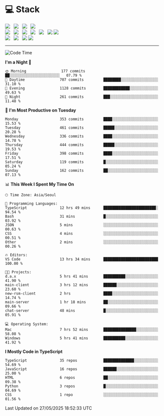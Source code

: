 <h1>💻 Stack</h1>
<div>
 <!-- badge : https://shields.io/ -->
 <!-- icon : https://simpleicons.org/?q=Get -->
 <img src="https://img.shields.io/badge/HTML5-e74c3c?style=flat-square&logo=HTML5&logoColor=white"/> &nbsp 
 <img src="https://img.shields.io/badge/CSS3-0A84FF?style=flat-square&logo=CSS3&logoColor=white"/> &nbsp 
 <img src="https://img.shields.io/badge/JavaScript-FFCD11?style=flat-square&logo=JavaScript&logoColor=white"/> &nbsp 
 <img src="https://img.shields.io/badge/TypeScript-3075C0?style=flat-square&logo=TypeScript&logoColor=white"/>
 <br/>
 <img src="https://img.shields.io/badge/Next-000000?style=flat-square&logo=nextdotjs&logoColor=white"/> &nbsp 
 <img src="https://img.shields.io/badge/React-00BCF6?style=flat-square&logo=React&logoColor=white"/> &nbsp 
 <img src="https://img.shields.io/badge/Redux-764ABC?style=flat-square&logo=Redux&logoColor=white"/> &nbsp
 <img src="https://img.shields.io/badge/Recoil-3578E5?style=flat-square&logo=recoil&logoColor=white"/> &nbsp
 <img src="https://img.shields.io/badge/React-Query-FF4154?style=flat-square&logo=reactquery&logoColor=white"/> &nbsp 
 <img src="https://img.shields.io/badge/styled%2Dcomponents-DB7093?style=flat-square&logo=styled%2Dcomponents&logoColor=white"/>
 <img src="https://img.shields.io/badge/CSS Modules-000000?style=flat-square&logo=CSS Modules&logoColor=white"/> &nbsp 
 <br/>
 <img src="https://img.shields.io/badge/Node-339933?style=flat-square&logo=Node.js&logoColor=white"/> &nbsp 
 <img src="https://img.shields.io/badge/Express-000000?style=flat-square&logo=Express&logoColor=white"/> &nbsp 
 <img src="https://img.shields.io/badge/MongoDB-47A248?style=flat-square&logo=MongoDB&logoColor=white"/>
 <img src="https://img.shields.io/badge/MariaDB-003545?style=flat-square&logo=mariadb&logoColor=white"/>
</div>

<hr>

<!--START_SECTION:waka-->
![Code Time](http://img.shields.io/badge/Code%20Time-2%2C446%20hrs%2026%20mins-blue)

**I'm a Night 🦉** 

```text
🌞 Morning                177 commits         ██░░░░░░░░░░░░░░░░░░░░░░░   07.79 % 
🌆 Daytime                707 commits         ████████░░░░░░░░░░░░░░░░░   31.10 % 
🌃 Evening                1128 commits        ████████████░░░░░░░░░░░░░   49.63 % 
🌙 Night                  261 commits         ███░░░░░░░░░░░░░░░░░░░░░░   11.48 % 
```
📅 **I'm Most Productive on Tuesday** 

```text
Monday                   353 commits         ████░░░░░░░░░░░░░░░░░░░░░   15.53 % 
Tuesday                  461 commits         █████░░░░░░░░░░░░░░░░░░░░   20.28 % 
Wednesday                336 commits         ████░░░░░░░░░░░░░░░░░░░░░   14.78 % 
Thursday                 444 commits         █████░░░░░░░░░░░░░░░░░░░░   19.53 % 
Friday                   398 commits         ████░░░░░░░░░░░░░░░░░░░░░   17.51 % 
Saturday                 119 commits         █░░░░░░░░░░░░░░░░░░░░░░░░   05.24 % 
Sunday                   162 commits         ██░░░░░░░░░░░░░░░░░░░░░░░   07.13 % 
```


📊 **This Week I Spent My Time On** 

```text
🕑︎ Time Zone: Asia/Seoul

💬 Programming Languages: 
TypeScript               12 hrs 49 mins      ████████████████████████░   94.54 % 
Bash                     31 mins             █░░░░░░░░░░░░░░░░░░░░░░░░   03.92 % 
JSON                     5 mins              ░░░░░░░░░░░░░░░░░░░░░░░░░   00.63 % 
CSS                      4 mins              ░░░░░░░░░░░░░░░░░░░░░░░░░   00.51 % 
Other                    2 mins              ░░░░░░░░░░░░░░░░░░░░░░░░░   00.26 % 

🔥 Editors: 
VS Code                  13 hrs 34 mins      █████████████████████████   100.00 % 

🐱‍💻 Projects: 
d.a.x                    5 hrs 41 mins       ██████████░░░░░░░░░░░░░░░   41.90 % 
main-client              3 hrs 12 mins       ██████░░░░░░░░░░░░░░░░░░░   23.60 % 
new-rsm-client           2 hrs               ████░░░░░░░░░░░░░░░░░░░░░   14.74 % 
main-server              1 hr 18 mins        ██░░░░░░░░░░░░░░░░░░░░░░░   09.66 % 
chat-server              48 mins             █░░░░░░░░░░░░░░░░░░░░░░░░   05.91 % 

💻 Operating System: 
Mac                      7 hrs 52 mins       ███████████████░░░░░░░░░░   58.08 % 
Windows                  5 hrs 41 mins       ██████████░░░░░░░░░░░░░░░   41.92 % 
```

**I Mostly Code in TypeScript** 

```text
TypeScript               35 repos            ██████████████░░░░░░░░░░░   54.69 % 
JavaScript               16 repos            ██████░░░░░░░░░░░░░░░░░░░   25.00 % 
HTML                     6 repos             ██░░░░░░░░░░░░░░░░░░░░░░░   09.38 % 
Python                   3 repos             █░░░░░░░░░░░░░░░░░░░░░░░░   04.69 % 
CSS                      1 repo              ░░░░░░░░░░░░░░░░░░░░░░░░░   01.56 % 
```




 Last Updated on 27/05/2025 18:52:33 UTC
<!--END_SECTION:waka-->
